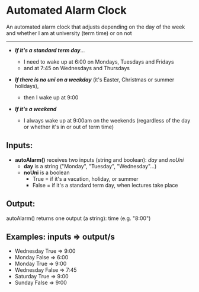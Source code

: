 # Automated Alarm Clock
An automated alarm clock that adjusts depending on the day of the week and whether I am at university (term time) or on not

----------
* ***If it's a standard term day***...
  * I need to wake up at 6:00 on Mondays, Tuesdays and Fridays
  * and at 7:45 on Wednesdays and Thursdays
* ***If there is no uni on a weekday*** (it's Easter, Christmas or summer holidays),
  * then I wake up at 9:00

* ***If it's a weekend***
  * I always wake up at 9:00am on the weekends (regardless of the day or whether it's in or out of term time)

**Inputs:**
----------
* **autoAlarm()** receives two inputs (string and boolean): *day* and *noUni*
  * **day** is a string ("Monday", "Tuesday", "Wednesday"...)
  * **noUni** is a boolean
    * True = if it's a vacation, holiday, or summer
    * False = if it's a standard term day, when lectures take place

**Output:**
------------
autoAlarm() returns one output (a string): time (e.g. "8:00")

**Examples:**
inputs => output/s
--------------------------------
* Wednesday True => 9:00
* Monday False => 6:00
* Monday True => 9:00
* Wednesday False => 7:45
* Saturday True => 9:00
* Sunday False => 9:00